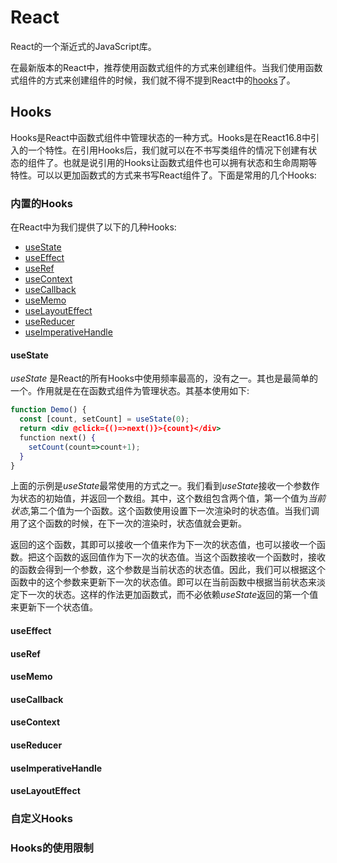 # React

React的一个渐近式的JavaScript库。

在最新版本的React中，推荐使用函数式组件的方式来创建组件。当我们使用函数式组件的方式来创建组件的时候，我们就不得不提到React中的[hooks](#hooks)了。


## Hooks

Hooks是React中函数式组件中管理状态的一种方式。Hooks是在React16.8中引入的一个特性。在引用Hooks后，我们就可以在不书写类组件的情况下创建有状态的组件了。也就是说引用的Hooks让函数式组件也可以拥有状态和生命周期等特性。可以以更加函数式的方式来书写React组件了。下面是常用的几个Hooks:

### 内置的Hooks

在React中为我们提供了以下的几种Hooks:

- [useState](#usestate)
- [useEffect](#useeffect)
- [useRef](#useref)
- [useContext](#usecontext)
- [useCallback](#usecallback)
- [useMemo](#usememo)
- [useLayoutEffect](#uselayouteffect)
- [useReducer](#usereducer)
- [useImperativeHandle](#useimperativehandle)


#### useState

*useState* 是React的所有Hooks中使用频率最高的，没有之一。其也是最简单的一个。作用就是在在函数式组件为管理状态。其基本使用如下:

```jsx
function Demo() {
  const [count, setCount] = useState(0);
  return <div @click={()=>next()}>{count}</div>
  function next() {
    setCount(count=>count+1);
  }
}  
```

上面的示例是*useState*最常使用的方式之一。我们看到*useState*接收一个参数作为状态的初始值，并返回一个数组。其中，这个数组包含两个值，第一个值为*当前状态*,第二个值为一个函数。这个函数使用设置下一次渲染时的状态值。当我们调用了这个函数的时候，在下一次的渲染时，状态值就会更新。

返回的这个函数，其即可以接收一个值来作为下一次的状态值，也可以接收一个函数。把这个函数的返回值作为下一次的状态值。当这个函数接收一个函数时，接收的函数会得到一个参数，这个参数是当前状态的状态值。因此，我们可以根据这个函数中的这个参数来更新下一次的状态值。即可以在当前函数中根据当前状态来淡定下一次的状态。这样的作法更加函数式，而不必依赖*useState*返回的第一个值来更新下一个状态值。

#### useEffect



#### useRef


#### useMemo

#### useCallback


#### useContext


#### useReducer


#### useImperativeHandle


#### useLayoutEffect


### 自定义Hooks

### Hooks的使用限制
